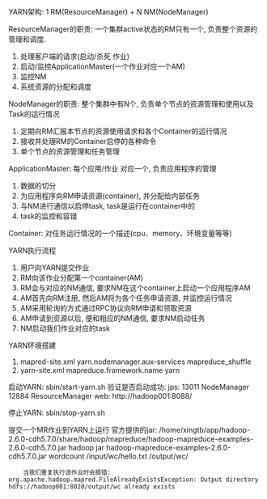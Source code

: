 

YARN架构:
1 RM(ResourceManager) + N NM(NodeManager)

ResourceManager的职责: 一个集群active状态的RM只有一个, 负责整个资源的管理和调度.
1) 处理客户端的请求(启动/杀死 作业)
2) 启动/监控ApplicationMaster(一个作业对应一个AM)
3) 监控NM
4) 系统资源的分配和调度

NodeManager的职责: 整个集群中有N个, 负责单个节点的资源管理和使用以及Task的运行情况
1) 定期向RM汇报本节点的资源使用请求和各个Container的运行情况
2) 接收并处理RM的Container启停的各种命令
3) 单个节点的资源管理和任务管理


ApplicationMaster: 每个应用/作业 对应一个, 负责应用程序的管理
1) 数据的切分
2) 为应用程序向RM申请资源(container), 并分配给内部任务
3) 与NM进行通信以启停task, task是运行在container中的
4) task的监控和容错


Container: 对任务运行情况的一个描述(cpu、memory、环境变量等等)


YARN执行流程
1) 用户向YARN提交作业
2) RM向该作业分配第一个container(AM)
3) RM会与对应的NM通信, 要求NM在这个container上启动一个应用程序AM
4) AM首先向RM注册, 然后AM将为各个任务申请资源, 并监控运行情况
5) AM采用轮询的方式通过RPC协议向RM申请和领取资源
6) AM申请到资源以后, 便和相应的NM通信, 要求NM启动任务
7) NM启动我们作业对应的task


YARN环境搭建
1) mapred-site.xml
	<property>
        <name>yarn.nodemanager.aux-services</name>
        <value>mapreduce_shuffle</value>
    </property>
2) yarn-site.xml
    <property>
        <name>mapreduce.framework.name</name>
        <value>yarn</value>
    </property>


启动YARN:
	sbin/start-yarn.sh
	验证是否启动成功: 
	jps:
		13011 NodeManager
		12884 ResourceManager
	web: 
		http://hadoop001:8088/


停止YARN:
	sbin/stop-yarn.sh



提交一个MR作业到YARN上运行
	官方提供的jar:
		/home/xingtb/app/hadoop-2.6.0-cdh5.7.0/share/hadoop/mapreduce/hadoop-mapreduce-examples-2.6.0-cdh5.7.0.jar
		hadoop jar hadoop-mapreduce-examples-2.6.0-cdh5.7.0.jar wordcount /input/wc/hello.txt /output/wc/

		当我们重复执行该作业时会报错: org.apache.hadoop.mapred.FileAlreadyExistsException: Output directory hdfs://hadoop001:8020/output/wc already exists
